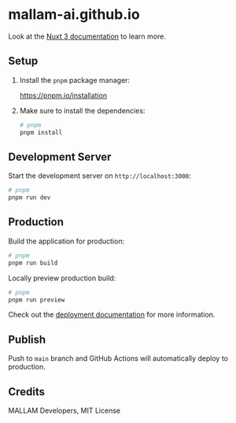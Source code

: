 # mallam-ai.github.io

Look at the [Nuxt 3 documentation](https://nuxt.com/docs/getting-started/introduction) to learn more.

## Setup

1. Install the `pnpm` package manager:

   https://pnpm.io/installation

2. Make sure to install the dependencies:

   ```bash
   # pnpm
   pnpm install
   ```

## Development Server

Start the development server on `http://localhost:3000`:

```bash
# pnpm
pnpm run dev
```

## Production

Build the application for production:

```bash
# pnpm
pnpm run build
```

Locally preview production build:

```bash
# pnpm
pnpm run preview
```

Check out the [deployment documentation](https://nuxt.com/docs/getting-started/deployment) for more information.

## Publish

Push to `main` branch and GitHub Actions will automatically deploy to production.

## Credits

MALLAM Developers, MIT License